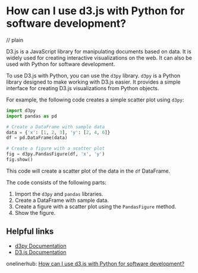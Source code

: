 # How can I use d3.js with Python for software development?
// plain

D3.js is a JavaScript library for manipulating documents based on data. It is widely used for creating interactive visualizations on the web. It can also be used with Python for software development.

To use D3.js with Python, you can use the `d3py` library. `d3py` is a Python library designed to make working with D3.js easier. It provides a simple interface for creating D3.js visualizations from Python objects.

For example, the following code creates a simple scatter plot using `d3py`:

```python
import d3py
import pandas as pd

# Create a DataFrame with sample data
data = {'x': [1, 2, 3], 'y': [2, 4, 6]}
df = pd.DataFrame(data)

# Create a figure with a scatter plot
fig = d3py.PandasFigure(df, 'x', 'y')
fig.show()
```

This code will create a scatter plot of the data in the `df` DataFrame.

The code consists of the following parts:

1. Import the `d3py` and `pandas` libraries.
2. Create a DataFrame with sample data.
3. Create a figure with a scatter plot using the `PandasFigure` method.
4. Show the figure.

## Helpful links

- [d3py Documentation](https://d3py.readthedocs.io/en/latest/)
- [D3.js Documentation](https://d3js.org/)

onelinerhub: [How can I use d3.js with Python for software development?](https://onelinerhub.com/javascript-d3/how-can-i-use-d--js-with-python-for-software-development)